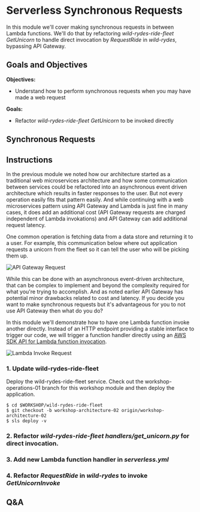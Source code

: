 # Serverless Synchronous Requests

In this module we'll cover making synchronous requests in between Lambda functions. We'll do that by refactoring *wild-rydes-ride-fleet* *GetUnicorn* to handle direct invocation by *RequestRide* in *wild-rydes*, bypassing API Gateway.

## Goals and Objectives
**Objectives:**
* Understand how to perform synchronous requests when you may have made a web request

**Goals:**
* Refactor *wild-rydes-ride-fleet* *GetUnicorn* to be invoked directly

## Synchronous Requests

## Instructions

In the previous module we noted how our architecture started as a traditional web microservices architecture and how some communication between services could be refactored into an asynchronous event driven architecture which results in faster responses to the user. But not every operation easily fits that pattern easily. And while continuing with a web microservices pattern using API Gateway and Lambda is just fine in many cases, it does add an additional cost (API Gateway requests are charged independent of Lambda invokations) and API Gateway can add additional request latency.

One common operation is fetching data from a data store and returning it to a user. For example, this communication below where out application requests a unicorn from the fleet so it can tell the user who will be picking them up.

![API Gateway Request](../../wild-rydes-apig-request.png)

While this can be done with an asynchronous event-driven architecture, that can be complex to implement and beyond the complexity required for what you're trying to accomplish. And as noted earlier API Gateway has potential minor drawbacks related to cost and latency. If you decide you want to make synchronous requests but it's advantageous for you to not use API Gateway then what do you do?

In this module we'll demonstrate how to have one Lambda function invoke another directly. Instead of an HTTP endpoint providing a stable interface to trigger our code, we will trigger a function handler directly using an [AWS SDK API for Lambda function invocation](https://boto3.amazonaws.com/v1/documentation/api/latest/reference/services/lambda.html#Lambda.Client.invoke).

![Lambda Invoke Request](../../wild-rydes-lambda-invoke.png)

### 1. Update wild-rydes-ride-fleet
Deploy the wild-rydes-ride-fleet service. Check out the workshop-operations-01 branch for this workshop module and then deploy the application.

```
$ cd $WORKSHOP/wild-rydes-ride-fleet
$ git checkout -b workshop-architecture-02 origin/workshop-architecture-02
$ sls deploy -v
```

### 2. Refactor *wild-rydes-ride-fleet* *handlers/get_unicorn.py* for direct invocation.

### 3. Add new Lambda function handler in *serverless.yml*

### 4. Refactor *RequestRide* in *wild-rydes* to invoke *GetUnicornInvoke*

## Q&A
